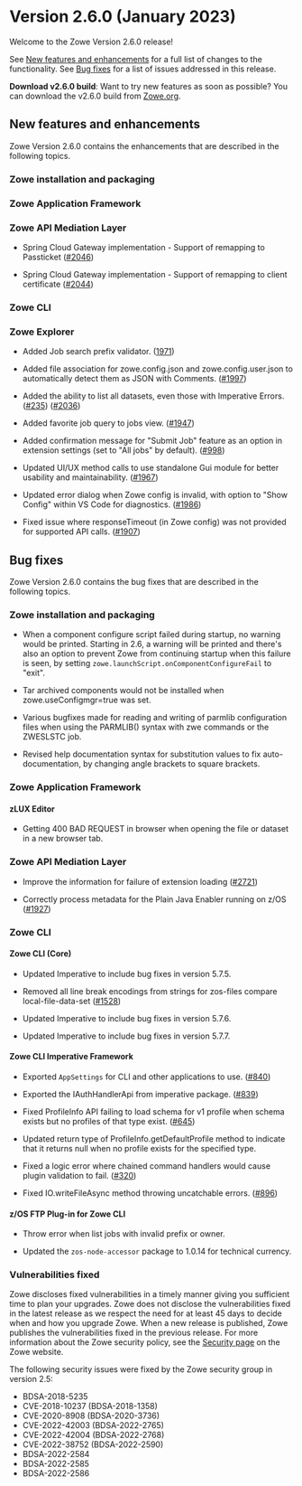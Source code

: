 # Version 2.6.0 (January 2023)

Welcome to the Zowe Version 2.6.0 release!

See [New features and enhancements](#new-features-and-enhancements) for a full list of changes to the functionality. See [Bug fixes](#bug-fixes) for a list of issues addressed in this release.

**Download v2.6.0 build**: Want to try new features as soon as possible? You can download the v2.6.0 build from [Zowe.org](https://www.zowe.org/download.html).

## New features and enhancements

Zowe Version 2.6.0 contains the enhancements that are described in the following topics.

### Zowe installation and packaging

### Zowe Application Framework

### Zowe API Mediation Layer

* Spring Cloud Gateway implementation - Support of remapping to Passticket ([#2046](https://github.com/zowe/api-layer/issues/2046))

* Spring Cloud Gateway implementation - Support of remapping to client certificate ([#2044](https://github.com/zowe/api-layer/issues/2044))

### Zowe CLI

### Zowe Explorer

- Added Job search prefix validator. ([1971](https://github.com/zowe/vscode-extension-for-zowe/issues/1971))

- Added file association for zowe.config.json and zowe.config.user.json to automatically detect them as JSON with Comments. ([#1997](https://github.com/zowe/vscode-extension-for-zowe/issues/1997))

- Added the ability to list all datasets, even those with Imperative Errors. ([#235](https://github.com/zowe/vscode-extension-for-zowe/issues/235)) ([#2036](https://github.com/zowe/vscode-extension-for-zowe/issues/2036))

- Added favorite job query to jobs view. ([#1947](https://github.com/zowe/vscode-extension-for-zowe/issues/1947))

- Added confirmation message for "Submit Job" feature as an option in extension settings (set to "All jobs" by default). ([#998](https://github.com/zowe/vscode-extension-for-zowe/issues/998))

- Updated UI/UX method calls to use standalone Gui module for better usability and maintainability. ([#1967](https://github.com/zowe/vscode-extension-for-zowe/issues/1967))

- Updated error dialog when Zowe config is invalid, with option to "Show Config" within VS Code for diagnostics. ([#1986](https://github.com/zowe/vscode-extension-for-zowe/issues/1986))

- Fixed issue where responseTimeout (in Zowe config) was not provided for supported API calls. ([#1907](https://github.com/zowe/vscode-extension-for-zowe/issues/1907))

## Bug fixes

Zowe Version 2.6.0 contains the bug fixes that are described in the following topics.

### Zowe installation and packaging

- When a component configure script failed during startup, no warning would be printed. Starting in 2.6, a warning will be printed and there's also an option to prevent Zowe from continuing startup when this failure is seen, by setting `zowe.launchScript.onComponentConfigureFail` to "exit".

- Tar archived components would not be installed when zowe.useConfigmgr=true was set.

- Various bugfixes made for reading and writing of parmlib configuration files when using the PARMLIB() syntax with zwe commands or the ZWESLSTC job.

- Revised help documentation syntax for substitution values to fix auto-documentation, by changing angle brackets to square brackets.

### Zowe Application Framework

#### zLUX Editor

- Getting 400 BAD REQUEST in browser when opening the file or dataset in a new browser tab.

### Zowe API Mediation Layer

* Improve the information for failure of extension loading ([#2721](https://github.com/zowe/api-layer/pull/2721)) 

* Correctly process metadata for the Plain Java Enabler running on z/OS ([#1927](https://github.com/zowe/api-layer/issues/1927))
### Zowe CLI

#### Zowe CLI (Core)

- Updated Imperative to include bug fixes in version 5.7.5.

- Removed all line break encodings from strings for zos-files compare local-file-data-set ([#1528](https://github.com/zowe/zowe-cli/issues/1528))

- Updated Imperative to include bug fixes in version 5.7.6.

- Updated Imperative to include bug fixes in version 5.7.7.

#### Zowe CLI Imperative Framework

- Exported `AppSettings` for CLI and other applications to use. ([#840](https://github.com/zowe/imperative/issues/840))

- Exported the IAuthHandlerApi from imperative package. ([#839](https://github.com/zowe/imperative/issues/839))

- Fixed ProfileInfo API failing to load schema for v1 profile when schema exists but no profiles of that type exist. ([#645](https://github.com/zowe/imperative/issues/645))

- Updated return type of ProfileInfo.getDefaultProfile method to indicate that it returns null when no profile exists for the specified type.

- Fixed a logic error where chained command handlers would cause plugin validation to fail. ([#320](https://github.com/zowe/imperative/issues/320))

- Fixed IO.writeFileAsync method throwing uncatchable errors. ([#896](https://github.com/zowe/imperative/issues/896))

#### z/OS FTP Plug-in for Zowe CLI

- Throw error when list jobs with invalid prefix or owner.

- Updated the `zos-node-accessor` package to 1.0.14 for technical currency.

### Vulnerabilities fixed

Zowe discloses fixed vulnerabilities in a timely manner giving you sufficient time to plan your upgrades. Zowe does not disclose the vulnerabilities fixed in the latest release as we respect the need for at least 45 days to decide when and how you upgrade Zowe. When a new release is published, Zowe publishes the vulnerabilities fixed in the previous release. For more information about the Zowe security policy, see the [Security page](https://www.zowe.org/security.html) on the Zowe website.

The following security issues were fixed by the Zowe security group in version 2.5:

- BDSA-2018-5235
- CVE-2018-10237 (BDSA-2018-1358)
- CVE-2020-8908 (BDSA-2020-3736)
- CVE-2022-42003 (BDSA-2022-2765)
- CVE-2022-42004 (BDSA-2022-2768)
- CVE-2022-38752 (BDSA-2022-2590)
- BDSA-2022-2584
- BDSA-2022-2585
- BDSA-2022-2586
